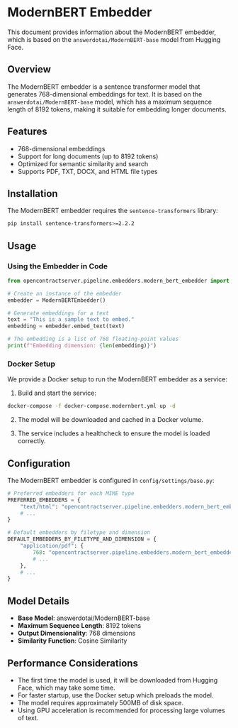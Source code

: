 # ModernBERT Embedder

This document provides information about the ModernBERT embedder, which is based on the `answerdotai/ModernBERT-base` model from Hugging Face.

## Overview

The ModernBERT embedder is a sentence transformer model that generates 768-dimensional embeddings for text. It is based on the `answerdotai/ModernBERT-base` model, which has a maximum sequence length of 8192 tokens, making it suitable for embedding longer documents.

## Features

- 768-dimensional embeddings
- Support for long documents (up to 8192 tokens)
- Optimized for semantic similarity and search
- Supports PDF, TXT, DOCX, and HTML file types

## Installation

The ModernBERT embedder requires the `sentence-transformers` library:

```bash
pip install sentence-transformers>=2.2.2
```

## Usage

### Using the Embedder in Code

```python
from opencontractserver.pipeline.embedders.modern_bert_embedder import ModernBERTEmbedder

# Create an instance of the embedder
embedder = ModernBERTEmbedder()

# Generate embeddings for a text
text = "This is a sample text to embed."
embedding = embedder.embed_text(text)

# The embedding is a list of 768 floating-point values
print(f"Embedding dimension: {len(embedding)}")
```

### Docker Setup

We provide a Docker setup to run the ModernBERT embedder as a service:

1. Build and start the service:

```bash
docker-compose -f docker-compose.modernbert.yml up -d
```

2. The model will be downloaded and cached in a Docker volume.

3. The service includes a healthcheck to ensure the model is loaded correctly.

## Configuration

The ModernBERT embedder is configured in `config/settings/base.py`:

```python
# Preferred embedders for each MIME type
PREFERRED_EMBEDDERS = {
    "text/html": "opencontractserver.pipeline.embedders.modern_bert_embedder.ModernBERTEmbedder768",
    # ...
}

# Default embedders by filetype and dimension
DEFAULT_EMBEDDERS_BY_FILETYPE_AND_DIMENSION = {
    "application/pdf": {
        768: "opencontractserver.pipeline.embedders.modern_bert_embedder.ModernBERTEmbedder768",
        # ...
    },
    # ...
}
```

## Model Details

- **Base Model**: answerdotai/ModernBERT-base
- **Maximum Sequence Length**: 8192 tokens
- **Output Dimensionality**: 768 dimensions
- **Similarity Function**: Cosine Similarity

## Performance Considerations

- The first time the model is used, it will be downloaded from Hugging Face, which may take some time.
- For faster startup, use the Docker setup which preloads the model.
- The model requires approximately 500MB of disk space.
- Using GPU acceleration is recommended for processing large volumes of text. 
